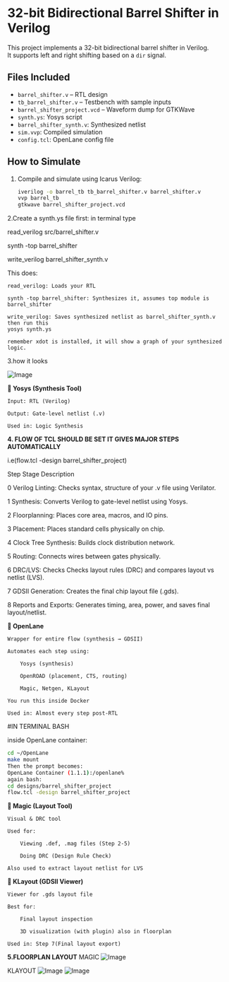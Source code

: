 # 32-bit Bidirectional Barrel Shifter in Verilog

This project implements a 32-bit bidirectional barrel shifter in Verilog.  
It supports left and right shifting based on a `dir` signal.

##  Files Included
- `barrel_shifter.v` – RTL design
- `tb_barrel_shifter.v` – Testbench with sample inputs
- `barrel_shifter_project.vcd` – Waveform dump for GTKWave
- `synth.ys`: Yosys script
- `barrel_shifter_synth.v`: Synthesized netlist
- `sim.vvp`: Compiled simulation
- `config.tcl`: OpenLane config file

## How to Simulate
1. Compile and simulate using Icarus Verilog:
   ```bash
   iverilog -o barrel_tb tb_barrel_shifter.v barrel_shifter.v
   vvp barrel_tb
   gtkwave barrel_shifter_project.vcd
   
2.Create a synth.ys file first:
in terminal type

read_verilog src/barrel_shifter.v

synth -top barrel_shifter

write_verilog barrel_shifter_synth.v

This does:

    read_verilog: Loads your RTL

    synth -top barrel_shifter: Synthesizes it, assumes top module is barrel_shifter

    write_verilog: Saves synthesized netlist as barrel_shifter_synth.v
    then run this
    yosys synth.ys

    remember xdot is installed, it will show a graph of your synthesized logic.
3.how it looks

![Image](https://github.com/user-attachments/assets/e0786237-6c73-4169-9452-96d92b48c54d)

**🔹 Yosys (Synthesis Tool)**

    Input: RTL (Verilog)

    Output: Gate-level netlist (.v)

    Used in: Logic Synthesis 


**4. FLOW OF TCL SHOULD BE SET IT GIVES MAJOR STEPS AUTOMATICALLY**

   
   i.e(flow.tcl -design barrel_shifter_project)
   
Step	Stage	Description

0	Verilog Linting:	Checks syntax, structure of your .v file using Verilator.

1	Synthesis:	Converts Verilog to gate-level netlist using Yosys.

2	Floorplanning:	Places core area, macros, and IO pins.

3	Placement:	Places standard cells physically on chip.

4	Clock Tree Synthesis:	Builds clock distribution network.

5	Routing:	Connects wires between gates physically.

6	DRC/LVS: Checks	Checks layout rules (DRC) and compares layout vs netlist (LVS).

7	GDSII Generation:	Creates the final chip layout file (.gds).

8	Reports and Exports:	Generates timing, area, power, and saves final layout/netlist.

**🔹 OpenLane**

    Wrapper for entire flow (synthesis → GDSII)

    Automates each step using:

        Yosys (synthesis)

        OpenROAD (placement, CTS, routing)

        Magic, Netgen, KLayout

    You run this inside Docker

    Used in: Almost every step post-RTL



#IN TERMINAL BASH

inside OpenLane container:
```bash
cd ~/OpenLane
make mount
Then the prompt becomes:
OpenLane Container (1.1.1):/openlane%
again bash:
cd designs/barrel_shifter_project
flow.tcl -design barrel_shifter_project
```

**🔹 Magic (Layout Tool)**

    Visual & DRC tool

    Used for:

        Viewing .def, .mag files (Step 2-5)

        Doing DRC (Design Rule Check)

    Also used to extract layout netlist for LVS


**🔹 KLayout (GDSII Viewer)**

    Viewer for .gds layout file

    Best for:

        Final layout inspection

        3D visualization (with plugin) also in floorplan

    Used in: Step 7(Final layout export)

**5.FLOORPLAN LAYOUT**
MAGIC 
![Image](https://github.com/user-attachments/assets/a7038650-0005-459c-a066-9aed300188d5)

KLAYOUT
![Image](https://github.com/user-attachments/assets/066dd69b-f00c-42ab-a930-c76ded7a7e0f)
![Image](https://github.com/user-attachments/assets/066dd69b-f00c-42ab-a930-c76ded7a7e0f)
